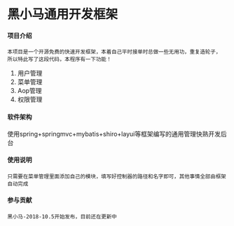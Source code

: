 # 黑小马通用开发框架

#### 项目介绍
    本项目是一个开源免费的快速开发框架，本着自己平时接单时总做一些无用功，重复造轮子，
    所以特此写了这段代码，本程序有一下功能！
   1. 用户管理
   2. 菜单管理
   3. Aop管理
   4. 权限管理

#### 软件架构
使用spring+springmvc+mybatis+shiro+layui等框架编写的通用管理快熟开发后台

#### 使用说明
    只需要在菜单管理里面添加自己的模块，填写好控制器的路径和名字即可，其他事情全部由框架自动完成
    

#### 参与贡献
    黑小马-2018-10.5开始发布，目前还在更新中
